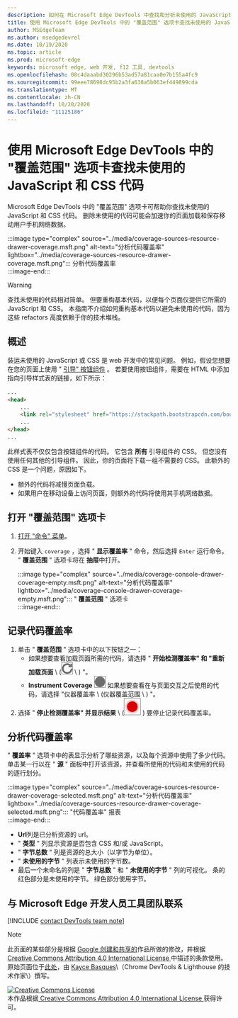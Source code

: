 ```yaml
---
description: 如何在 Microsoft Edge DevTools 中查找和分析未使用的 JavaScript 和 CSS 代码。
title: 使用 Microsoft Edge DevTools 中的 "覆盖范围" 选项卡查找未使用的 JavaScript 和 CSS 代码
author: MSEdgeTeam
ms.author: msedgedevrel
ms.date: 10/19/2020
ms.topic: article
ms.prod: microsoft-edge
keywords: microsoft edge, web 开发, f12 工具, devtools
ms.openlocfilehash: 08c4daaabd30296b53ad57a81caa0e7b155a4fc9
ms.sourcegitcommit: 99eee78698dc95b2a3fa638a5b063ef449899cda
ms.translationtype: MT
ms.contentlocale: zh-CN
ms.lasthandoff: 10/20/2020
ms.locfileid: "11125186"
---
```

<!-- Copyright Kayce Basques 

   Licensed under the Apache License, Version 2.0 (the "License");
   you may not use this file except in compliance with the License.
   You may obtain a copy of the License at

       https://www.apache.org/licenses/LICENSE-2.0

   Unless required by applicable law or agreed to in writing, software
   distributed under the License is distributed on an "AS IS" BASIS,
   WITHOUT WARRANTIES OR CONDITIONS OF ANY KIND, either express or implied.
   See the License for the specific language governing permissions and
   limitations under the License.  -->

# 使用 Microsoft Edge DevTools 中的 "覆盖范围" 选项卡查找未使用的 JavaScript 和 CSS 代码  

Microsoft Edge DevTools 中的 "覆盖范围" 选项卡可帮助你查找未使用的 JavaScript 和 CSS 代码。  删除未使用的代码可能会加速你的页面加载和保存移动用户手机网络数据。  

:::image type="complex" source="../media/coverage-sources-resource-drawer-coverage.msft.png" alt-text="分析代码覆盖率" lightbox="../media/coverage-sources-resource-drawer-coverage.msft.png":::
   分析代码覆盖率  
:::image-end:::  

> [!WARNING]
> 查找未使用的代码相对简单。  但要重构基本代码，以便每个页面仅提供它所需的 JavaScript 和 CSS。  本指南不介绍如何重构基本代码以避免未使用的代码，因为这些 refactors 高度依赖于你的技术堆栈。  

## 概述  

装运未使用的 JavaScript 或 CSS 是 web 开发中的常见问题。  例如，假设您想要在您的页面上使用 " [引导" 按钮组件][BootstrapButtons] 。  若要使用按钮组件，需要在 HTML 中添加指向引导样式表的链接，如下所示：  

```html
...
<head>
    ...
    <link rel="stylesheet" href="https://stackpath.bootstrapcdn.com/bootstrap/4.3.1/css/bootstrap.min.css" integrity="sha384-ggOyR0iXCbMQv3Xipma34MD+dH/1fQ784/j6cY/iJTQUOhcWr7x9JvoRxT2MZw1T" crossorigin="anonymous">
    ...
</head>
...
```  

此样式表不仅仅包含按钮组件的代码。  它包含 **所有** 引导组件的 CSS。  但您没有使用任何其他的引导组件。  因此，你的页面将下载一组不需要的 CSS。  此额外的 CSS 是一个问题，原因如下。  

*   额外的代码将减慢页面负载。  <!--See [Render-Blocking CSS][render].  -->  
*   如果用户在移动设备上访问页面，则额外的代码将使用其手机网络数据。  
    
<!--[render]: /web/fundamentals/performance/critical-rendering-path/render-blocking-css  -->  

## 打开 "覆盖范围" 选项卡  

1.  [打开 "命令" 菜单][DevToolsCommandMenu]。  
1.  开始键入 `coverage` ，选择 " **显示覆盖率** " 命令，然后选择 `Enter` 运行命令。  " **覆盖范围** " 选项卡将在 **抽屉**中打开。  

    :::image type="complex" source="../media/coverage-console-drawer-coverage-empty.msft.png" alt-text="分析代码覆盖率" lightbox="../media/coverage-console-drawer-coverage-empty.msft.png":::
       " **覆盖范围** " 选项卡  
    :::image-end:::  
    
## 记录代码覆盖率  

1.  单击 " **覆盖范围** " 选项卡中的以下按钮之一：  
    *   如果想要查看加载页面所需的代码，请选择 " **开始检测覆盖率" 和 "重新加载页面** \ (![ 开始检测覆盖率" 和 "重新加载页面 ][ImageReloadIcon] \ ) "。  
    *   **Instrument Coverage** ![ ][ImageRecordIcon] 如果想要查看在与页面交互之后使用的代码，请选择 "仪器覆盖率 \ (仪器覆盖范围 \ ) "。  
1.  选择 " **停止检测覆盖率" 并显示结果** \ (![ 停止检测覆盖率和显示结果 \ ][ImageStopIcon] ) 要停止记录代码覆盖率。  
    
## 分析代码覆盖率  

" **覆盖率** " 选项卡中的表显示分析了哪些资源，以及每个资源中使用了多少代码。  单击某一行以在 " **源** " 面板中打开该资源，并查看所使用的代码和未使用的代码的逐行划分。  

:::image type="complex" source="../media/coverage-sources-resource-drawer-coverage-selected.msft.png" alt-text="分析代码覆盖率" lightbox="../media/coverage-sources-resource-drawer-coverage-selected.msft.png":::
   "代码覆盖率" 报表  
:::image-end:::  

*   **Url**列是已分析资源的 url。  
*   " **类型** " 列显示资源是否包含 CSS 和/或 JavaScript。  
*   " **字节总数** " 列是资源的总大小（以字节为单位）。  
*   " **未使用的字节** " 列表示未使用的字节数。  
*   最后一个未命名的列是 " **字节总数** " 和 " **未使用的字节** " 列的可视化。  条的红色部分是未使用的字节。  绿色部分使用字节。  
    
## 与 Microsoft Edge 开发人员工具团队联系  

[!INCLUDE [contact DevTools team note](../includes/contact-devtools-team-note.md)]  

<!-- image links -->  

[ImageReloadIcon]: ../media/reload-icon.msft.png  
[ImageRecordIcon]: ../media/record-icon.msft.png  
[ImageStopIcon]: ../media/stop-icon.msft.png  

<!-- links -->  

[DevToolsCommandMenu]: ../command-menu/index.md "通过 Microsoft Edge DevTools 命令菜单运行命令 |Microsoft 文档"  

[BootstrapButtons]: https://getbootstrap.com/docs/4.3/components/buttons "按钮-引导"  

> [!NOTE]
> 此页面的某些部分是根据 [Google 创建和共享的][GoogleSitePolicies]作品所做的修改，并根据[ Creative Commons Attribution 4.0 International License ][CCA4IL]中描述的条款使用。  
> 原始页面位于[此处](https://developers.google.com/web/tools/chrome-devtools/coverage/index)，由 [Kayce Basques][KayceBasques]\（Chrome DevTools \& Lighthouse 的技术作家\）撰写。  

[![Creative Commons License][CCby4Image]][CCA4IL]  
本作品根据[ Creative Commons Attribution 4.0 International License ][CCA4IL]获得许可。  

[CCA4IL]: https://creativecommons.org/licenses/by/4.0  
[CCby4Image]: https://i.creativecommons.org/l/by/4.0/88x31.png  
[GoogleSitePolicies]: https://developers.google.com/terms/site-policies  
[KayceBasques]: https://developers.google.com/web/resources/contributors/kaycebasques  

